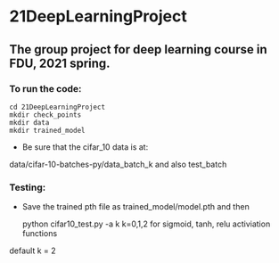 # 21DeepLearningProject
 ## The group project for deep learning course in FDU, 2021 spring.

 ### To run the code:

    cd 21DeepLearningProject
    mkdir check_points
    mkdir data
    mkdir trained_model

 - Be sure that the cifar_10 data is at:

 data/cifar-10-batches-py/data_batch_k and also test_batch

 ### Testing:
 - Save the trained pth file as 
 trained_model/model.pth
 and then

    python cifar10_test.py -a k
 k=0,1,2 for sigmoid, tanh, relu activiation functions

 default k = 2

